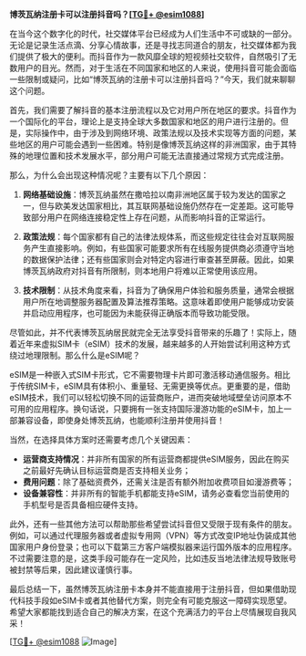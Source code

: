 **博茨瓦纳注册卡可以注册抖音吗？[[TG💪+ @esim1088](https://t.me/s/esim1088)]**

在当今这个数字化的时代，社交媒体平台已经成为人们生活中不可或缺的一部分。无论是记录生活点滴、分享心情故事，还是寻找志同道合的朋友，社交媒体都为我们提供了极大的便利。而抖音作为一款风靡全球的短视频社交软件，自然吸引了无数用户的目光。然而，对于生活在不同国家和地区的人来说，使用抖音可能会面临一些限制或疑问，比如“博茨瓦纳的注册卡可以注册抖音吗？”今天，我们就来聊聊这个问题。

首先，我们需要了解抖音的基本注册流程以及它对用户所在地区的要求。抖音作为一个国际化的平台，理论上是支持全球大多数国家和地区的用户进行注册的。但是，实际操作中，由于涉及到网络环境、政策法规以及技术实现等方面的问题，某些地区的用户可能会遇到一些困难。特别是像博茨瓦纳这样的非洲国家，由于其特殊的地理位置和技术发展水平，部分用户可能无法直接通过常规方式完成注册。

那么，为什么会出现这种情况呢？主要有以下几个原因：

1. **网络基础设施**：博茨瓦纳虽然在撒哈拉以南非洲地区属于较为发达的国家之一，但与欧美发达国家相比，其互联网基础设施仍然存在一定差距。这可能导致部分用户在网络连接稳定性上存在问题，从而影响抖音的正常运行。
   
2. **政策法规**：每个国家都有自己的法律法规体系，而这些规定往往会对互联网服务产生直接影响。例如，有些国家可能要求所有在线服务提供商必须遵守当地的数据保护法律；还有些国家则会对特定内容进行审查甚至屏蔽。因此，如果博茨瓦纳政府对抖音有所限制，则本地用户将难以正常使用该应用。

3. **技术限制**：从技术角度来看，抖音为了确保用户体验和服务质量，通常会根据用户所在地调整服务器配置及算法推荐策略。这意味着即使用户能够成功安装并启动应用程序，也可能因为未能获得正确版本而导致功能受限。

尽管如此，并不代表博茨瓦纳居民就完全无法享受抖音带来的乐趣了！实际上，随着近年来虚拟SIM卡（eSIM）技术的发展，越来越多的人开始尝试利用这种方式绕过地理限制。那么什么是eSIM呢？

eSIM是一种嵌入式SIM卡形式，它不需要物理卡片即可激活移动通信服务。相比于传统SIM卡，eSIM具有体积小、重量轻、无需更换等优点。更重要的是，借助eSIM技术，我们可以轻松切换不同的运营商账户，进而突破地域壁垒访问原本不可用的应用程序。换句话说，只要拥有一张支持国际漫游功能的eSIM卡，加上一部兼容设备，即使身处博茨瓦纳，也能顺利注册并使用抖音！

当然，在选择具体方案时还需要考虑几个关键因素：

- **运营商支持情况**：并非所有国家的所有运营商都提供eSIM服务，因此在购买之前最好先确认目标运营商是否支持相关业务；
- **费用问题**：除了基础资费外，还需关注是否有额外附加收费项目如漫游费等；
- **设备兼容性**：并非所有的智能手机都能支持eSIM，请务必查看您当前使用的手机型号是否具备相应硬件支持。

此外，还有一些其他方法可以帮助那些希望尝试抖音但又受限于现有条件的朋友。例如，可以通过代理服务器或者虚拟专用网（VPN）等方式改变IP地址伪装成其他国家用户身份登录；也可以下载第三方客户端模拟器来运行国外版本的应用程序。不过需要注意的是，这类手段可能存在一定风险，比如违反当地法律法规导致账号被封禁等后果，因此建议谨慎行事。

最后总结一下，虽然博茨瓦纳注册卡本身并不能直接用于注册抖音，但如果借助现代科技手段如eSIM卡或者其他替代方案，则完全有可能克服这一障碍实现愿望。希望大家都能找到适合自己的解决方案，在这个充满活力的平台上尽情展现自我风采！

[[TG💪+ @esim1088](https://t.me/s/esim1088) ![Image](https://i.postimg.cc/4NQfJmqS/Snipaste-2025-05-13-00-14-12.png)]